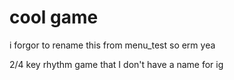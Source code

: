 # cool game

i forgor to rename this from menu_test so erm yea

2/4 key rhythm game that I don't have a name for ig

